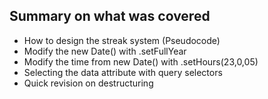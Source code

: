## Summary on what was covered
- How to design the streak system (Pseudocode)
- Modify the new Date() with .setFullYear 
- Modify the time from new Date() with .setHours(23,0,05)
- Selecting the data attribute with query selectors
- Quick revision on destructuring
